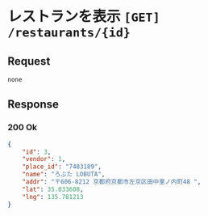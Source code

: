 # レストランを表示 `[GET] /restaurants/{id}`

## Request
```
none
```

## Response

### 200 Ok
```json
{
    "id": 3,
    "vendor": 1,
    "place_id": "7483189",
    "name": "ろぶた LOBUTA",
    "addr": "〒606-8212 京都府京都市左京区田中里ノ内町48 ",
    "lat": 35.033608,
    "lng": 135.781213
}
```